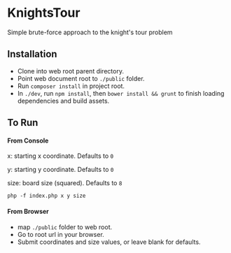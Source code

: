 # KnightsTour
Simple brute-force approach to the knight's tour problem

## Installation

- Clone into web root parent directory.
- Point web document root to `./public` folder.
- Run `composer install` in project root.
- In `./dev`, run `npm install`, then `bower install && grunt` to finish loading dependencies and build assets.


## To Run

#### From Console

x: starting x coordinate. Defaults to `0`

y: starting y coordinate. Defaults to `0`

size: board size (squared). Defaults to `8`

`php -f index.php x y size`

#### From Browser

- map `./public` folder to web root.
- Go to root url in your browser.
- Submit coordinates and size values, or leave blank for defaults.